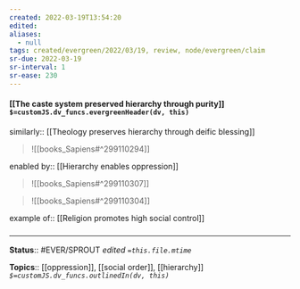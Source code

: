 ```yaml
---
created: 2022-03-19T13:54:20 
edited: 
aliases:
  - null
tags: created/evergreen/2022/03/19, review, node/evergreen/claim
sr-due: 2022-03-19
sr-interval: 1
sr-ease: 230
---
```


#### [[The caste system preserved hierarchy through purity]] `$=customJS.dv_funcs.evergreenHeader(dv, this)`

similarly:: [[Theology preserves hierarchy through deific blessing]]

> ![[books_Sapiens#^299110294]]

enabled by:: [[Hierarchy enables oppression]]
> ![[books_Sapiens#^299110307]]

> ![[books_Sapiens#^299110304]]

example of:: [[Religion promotes high social control]]

### <hr class="footnote"/>

**Status**:: #EVER/SPROUT
*edited `=this.file.mtime`*

**Topics**:: [[oppression]], [[social order]], [[hierarchy]]
*`$=customJS.dv_funcs.outlinedIn(dv, this)`*
